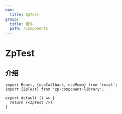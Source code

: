 ```yaml
---
nav:
  title: ZpTest
group:
  title: 组件
  path: /components
---
```


# ZpTest

## 介绍
```tsx
import React, {useCallback, useMemo} from 'react';
import {ZpTest} from 'zp-component-library';

export default () => {
  return (<ZpTest />)
}
```
